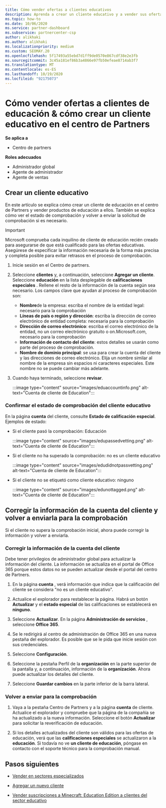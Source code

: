 ```yaml
---
title: Cómo vender ofertas a clientes educativos
description: Aprenda a crear un cliente educativo y a vender sus ofertas en el centro de Partners. Incluye el estado de comprobación de confirmación para el cliente de educación.
ms.topic: how-to
ms.date: 10/06/2020
ms.service: partner-dashboard
ms.subservice: partnercenter-csp
author: alikhaki
ms.author: alikhaki
ms.localizationpriority: medium
ms.custom: SEOMAY.20
ms.openlocfilehash: 5f17493a55ebd7d1ff9de0570e867cdf38e2e3fb
ms.sourcegitcommit: 3c45a181ef86b3a4866e97fb50efeae8714ab3f7
ms.translationtype: MT
ms.contentlocale: es-ES
ms.lasthandoff: 10/19/2020
ms.locfileid: "92175073"
---
```

# <a name="how-to-sell-offers-to-education-customers--how-to-create-an-education-customer-in-partner-center"></a>Cómo vender ofertas a clientes de educación & cómo crear un cliente educativo en el centro de Partners

**Se aplica a**

- Centro de partners

**Roles adecuados**

- Administrador global
- Agente de administrador
- Agente de ventas

## <a name="create-an-education-customer"></a>Crear un cliente educativo

En este artículo se explica cómo crear un cliente de educación en el centro de Partners y vender productos de educación a ellos. También se explica cómo ver el estado de comprobación y volver a enviar la solicitud de comprobación si es necesario.

> [!IMPORTANT]
> Microsoft comprueba cada inquilino de cliente de educación recién creado para asegurarse de que está cualificado para las ofertas educativas.  Asegúrese de especificar la información necesaria de la forma más precisa y completa posible para evitar retrasos en el proceso de comprobación.

1. Inicie sesión en el Centro de partners.

2. Seleccione **clientes** y, a continuación, seleccione **Agregar un cliente**. Seleccione **educación** en la lista desplegable de **calificaciones especiales** .  Rellene el resto de la información de la cuenta según sea necesario.  Los campos clave que ayudan al proceso de comprobación son:

   - **Nombre**de la empresa: escriba el nombre de la entidad legal: necesario para la comprobación
   - **Líneas de país o región y dirección**: escriba la dirección de correo electrónico de entidad completa: necesaria para la comprobación
   - **Dirección de correo electrónico**: escriba el correo electrónico de la entidad, no un correo electrónico gratuito o on.Microsoft.com, necesario para la comprobación
   - **Información de contacto del cliente**: estos detalles se usarán como parte del proceso de comprobación.
   - **Nombre de dominio principal**: se usa para crear la cuenta del cliente y las direcciones de correo electrónico.  Elija un nombre similar al nombre de la empresa sin espacios ni caracteres especiales.  Este nombre no se puede cambiar más adelante.

3. Cuando haya terminado, seleccione **revisar**.

   :::image type="content" source="images/eduaccountinfo.png" alt-text="Cuenta de cliente de Education":::

### <a name="confirm-your-education-customers-verification-status"></a>Confirmar el estado de comprobación del cliente educativo

En la página **cuenta** del cliente, consulte **Estado de calificación especial**.
Ejemplos de estado:

- Si el cliente pasó la comprobación: Educación

   :::image type="content" source="images/edupassedvetting.png" alt-text="Cuenta de cliente de Education":::

- Si el cliente no ha superado la comprobación: no es un cliente educativo

   :::image type="content" source="images/edudidnotpassvetting.png" alt-text="Cuenta de cliente de Education":::

- Si el cliente no se etiquetó como cliente educativo: ninguno

   :::image type="content" source="images/edunottagged.png" alt-text="Cuenta de cliente de Education":::

## <a name="correct-the-customer-account-info-and-resubmit-for-verification"></a>Corregir la información de la cuenta del cliente y volver a enviarla para la comprobación

Si el cliente no supera la comprobación inicial, ahora puede corregir la información y volver a enviarla.

### <a name="correct-the-customer-account-information"></a>Corregir la información de la cuenta del cliente

Debe tener privilegios de administrador global para actualizar la información del cliente. La información se actualiza en el portal de Office 365 porque estos datos no se pueden actualizar desde el portal del centro de Partners.

1. En la página **cuenta** , verá información que indica que la calificación del cliente se considera "no es un cliente educativo".

2. Actualice el explorador para restablecer la página. Habrá un botón **Actualizar** y el **estado especial** de las calificaciones se establecerá en **ninguno**.

3. Seleccione **Actualizar**. En la página **Administración de servicios** , seleccione **Office 365**.

4. Se le redirigirá al centro de administración de Office 365 en una nueva pestaña del explorador. Es posible que se le pida que inicie sesión con sus credenciales.

5. Seleccione **Configuración**.

6. Seleccione la pestaña Perfil de la **organización** en la parte superior de la pantalla y, a continuación, información de la **organización**. Ahora puede actualizar los detalles del cliente.

7. Seleccione **Guardar cambios** en la parte inferior de la barra lateral.  

### <a name="resubmit-for-verification"></a>Volver a enviar para la comprobación

1. Vaya a la pestaña Centro de Partners y a la página **cuenta** de cliente. Actualice el explorador y compruebe que la página de la compañía se ha actualizado a la nueva información. Seleccione el botón **Actualizar** para solicitar la reverificación de educación.

2. Si los detalles actualizados del cliente son válidos para las ofertas de educación, verá que las **calificaciones especiales** se actualizaron a la **educación**. Si todavía no ve **un cliente de educación**, póngase en contacto con el soporte técnico para la comprobación manual.

## <a name="next-steps"></a>Pasos siguientes

- [Vender en sectores especializados](get-special-pricing-for-offers.md)

- [Agregar un nuevo cliente](add-a-new-customer.md)

- [Vender suscripciones a Minecraft: Education Edition a clientes del sector educativo](minecraft-subscriptions.md)
